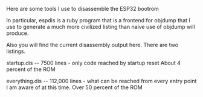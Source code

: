 Here are some tools I use to disassemble the ESP32 bootrom

In particular, espdis is a ruby program that is a frontend
for objdump that I use to generate a much more civilized
listing than naive use of objdump will produce.

Also you will find the current disassembly output here.
There are two listings.  

startup.dis -- 7500 lines - only code reached by startup reset
    About 4 percent of the ROM

everything.dis -- 112,000 lines - what can be reached from
    every entry point I am aware of at this time.
    Over 50 percent of the ROM
